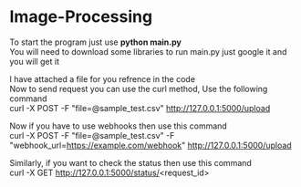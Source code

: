 # Image-Processing

To start the program just use **python main.py**<br>
You will need to download some libraries to run main.py just google it and you will get it

I have attached a file for you refrence in the code<br>
Now to send request you can use the curl method, Use the following command<br>
curl -X POST -F "file=@sample_test.csv" http://127.0.0.1:5000/upload<br>

Now if you have to use webhooks then use this command<br>
curl -X POST -F "file=@sample_test.csv" -F "webhook_url=https://example.com/webhook" http://127.0.0.1:5000/upload<br>

Similarly, if you want to check the status then use this command<br>
curl -X GET http://127.0.0.1:5000/status/<request_id><br>
